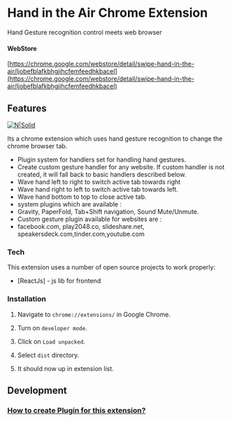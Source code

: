 # Hand in the Air Chrome Extension

Hand Gesture recognition control meets web browser

#### WebStore

[https://chrome.google.com/webstore/detail/swipe-hand-in-the-air/ljobefblafkbhgjihcfemfeedhkbacel](https://chrome.google.com/webstore/detail/swipe-hand-in-the-air/ljobefblafkbhgjihcfemfeedhkbacel)


## Features

[![N|Solid](https://raw.githubusercontent.com/fxnoob/gesture-control-chrome-extension/master/screens/demo.gif)](https://github.com/fxnoob/gesture-control-chrome-extension)

Its a chrome extension which uses hand gesture recognition to change the chrome browser tab.

  - Plugin system for handlers set for handling hand gestures.
  - Create custom gesture handler for any website. If custom handler is not created, it will fall back to basic handlers described below. 
  - Wave hand left to right to switch active tab towards right
  - Wave hand right to left to switch active tab towards left.
  - Wave hand bottom to top to close active tab.
  - system plugins which are available : 
  - Gravity, PaperFold, Tab+Shift navigation, Sound Mute/Unmute.
  - Custom gesture plugin available for websites are :
  - facebook.com, play2048.co, slideshare.net, speakersdeck.com,tinder.com,youtube.com
 
 ### Tech

This extension uses a number of open source projects to work properly:

* [ReactJs] - js lib for frontend

### Installation

1. Navigate to `chrome://extensions/` in Google Chrome.

2. Turn on `developer mode`.

3. Click on `Load unpacked`.

4. Select `dist` directory.

5. It should now up in extension list.

## Development

### [How to create Plugin for this extension?](https://github.com/fxnoob/swipe-tabs-chrome-extension/wiki/How-to-create-Plugin-for-this-extension%3F)
